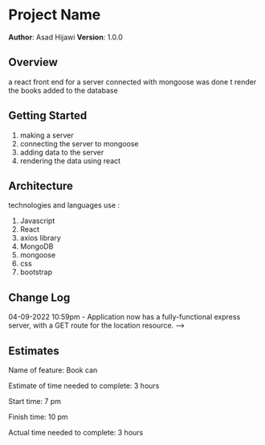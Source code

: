 # Project Name

**Author**: Asad Hijawi
**Version**: 1.0.0 

## Overview
 a react front end for a server connected with mongoose was done t render the books added to the database

## Getting Started
1. making a server
2. connecting the server to mongoose 
3. adding data to the server 
4. rendering the data using react

## Architecture
technologies and languages use :
1. Javascript
2. React
3. axios library
4. MongoDB
5. mongoose
6. css 
7. bootstrap

## Change Log

04-09-2022 10:59pm - Application now has a fully-functional express server, with a GET route for the location resource. -->

## Estimates
Name of feature: Book can

Estimate of time needed to complete: 3 hours

Start time: 7 pm

Finish time: 10 pm

Actual time needed to complete: 3 hours


